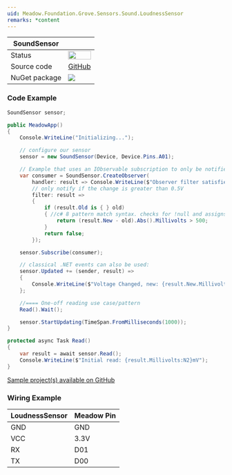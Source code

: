 ```yaml
---
uid: Meadow.Foundation.Grove.Sensors.Sound.LoudnessSensor
remarks: *content
---
```


| SoundSensor | |
|--------|--------|
| Status | <img src="https://img.shields.io/badge/Working-brightgreen" style="width: auto; height: -webkit-fill-available;" /> |
| Source code | [GitHub](https://github.com/WildernessLabs/Meadow.Foundation.Grove/tree/main/Source/SoundSensor) |
| NuGet package | <a href="https://www.nuget.org/packages/Meadow.Foundation.Grove.Sensors.Sound.SoundSensor/" target="_blank"><img src="https://img.shields.io/nuget/v/Meadow.Foundation.Grove.Sensors.Sound.SoundSensor.svg?label=Meadow.Foundation.Grove.Sensors.Sound.SoundSensor" /></a> |

### Code Example

```csharp
SoundSensor sensor;

public MeadowApp()
{
    Console.WriteLine("Initializing...");

    // configure our sensor
    sensor = new SoundSensor(Device, Device.Pins.A01);

    // Example that uses an IObservable subscription to only be notified when the voltage changes by at least 500mV
    var consumer = SoundSensor.CreateObserver(
        handler: result => Console.WriteLine($"Observer filter satisfied: {result.New.Millivolts:N2}mV, old: {result.Old?.Millivolts:N2}mV"),
        // only notify if the change is greater than 0.5V
        filter: result => 
        {
            if (result.Old is { } old)
            { //c# 8 pattern match syntax. checks for !null and assigns var.
                return (result.New - old).Abs().Millivolts > 500;
            }
            return false;
        });

    sensor.Subscribe(consumer);

    // classical .NET events can also be used:
    sensor.Updated += (sender, result) => 
    {
        Console.WriteLine($"Voltage Changed, new: {result.New.Millivolts:N2}mV, old: {result.Old?.Millivolts:N2}mV");
    };

    //==== One-off reading use case/pattern
    Read().Wait();

    sensor.StartUpdating(TimeSpan.FromMilliseconds(1000));
}

protected async Task Read()
{
    var result = await sensor.Read();
    Console.WriteLine($"Initial read: {result.Millivolts:N2}mV");
}

```

[Sample project(s) available on GitHub](https://github.com/WildernessLabs/Meadow.Foundation.Grove/tree/main/Source/SoundSensor/Sample/SoundSensor_Sample)

### Wiring Example

| LoudnessSensor | Meadow Pin |
|--------|------------|
| GND    | GND        |
| VCC    | 3.3V       |
| RX     | D01        |
| TX     | D00        |
















